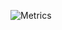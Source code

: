 ![Metrics](https://metrics.lecoq.io/antaresofficial?template=classic&base.header=0&base.activity=0&base.community=0&isocalendar=1&isocalendar.duration=half-year&config.timezone=Asia%2FYekaterinburg)
